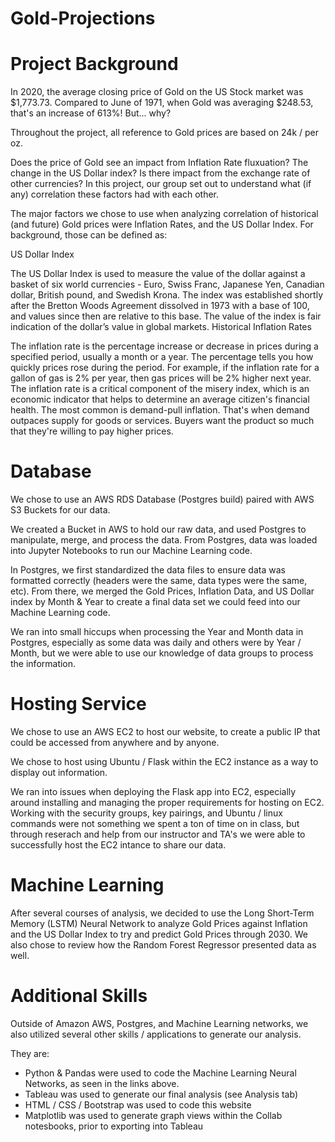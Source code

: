 # Gold-Projections

# Project Background

In 2020, the average closing price of Gold on the US Stock market was $1,773.73. Compared to June of 1971, when Gold was averaging $248.53, that's an increase of 613%! But... why?

Throughout the project, all reference to Gold prices are based on 24k / per oz.

Does the price of Gold see an impact from Inflation Rate fluxuation? The change in the US Dollar index? Is there impact from the exchange rate of other currencies? In this project, our group set out to understand what (if any) correlation these factors had with each other.

The major factors we chose to use when analyzing correlation of historical (and future) Gold prices were Inflation Rates, and the US Dollar Index. For background, those can be defined as:

US Dollar Index

The US Dollar Index is used to measure the value of the dollar against a basket of six world currencies - Euro, Swiss Franc, Japanese Yen, Canadian dollar, British pound, and Swedish Krona.
The index was established shortly after the Bretton Woods Agreement dissolved in 1973 with a base of 100, and values since then are relative to this base.
The value of the index is fair indication of the dollar’s value in global markets.
Historical Inflation Rates

The inflation rate is the percentage increase or decrease in prices during a specified period, usually a month or a year. The percentage tells you how quickly prices rose during the period. For example, if the inflation rate for a gallon of gas is 2% per year, then gas prices will be 2% higher next year.
The inflation rate is a critical component of the misery index, which is an economic indicator that helps to determine an average citizen's financial health.
The most common is demand-pull inflation. That's when demand outpaces supply for goods or services. Buyers want the product so much that they're willing to pay higher prices.

# Database

We chose to use an AWS RDS Database (Postgres build) paired with AWS S3 Buckets for our data.

We created a Bucket in AWS to hold our raw data, and used Postgres to manipulate, merge, and process the data. From Postgres, data was loaded into Jupyter Notebooks to run our Machine Learning code.

In Postgres, we first standardized the data files to ensure data was formatted correctly (headers were the same, data types were the same, etc). From there, we merged the Gold Prices, Inflation Data, and US Dollar index by Month & Year to create a final data set we could feed into our Machine Learning code.

We ran into small hiccups when processing the Year and Month data in Postgres, especially as some data was daily and others were by Year / Month, but we were able to use our knowledge of data groups to process the information.


# Hosting Service

We chose to use an AWS EC2 to host our website, to create a public IP that could be accessed from anywhere and by anyone.

We chose to host using Ubuntu / Flask within the EC2 instance as a way to display out information.

We ran into issues when deploying the Flask app into EC2, especially around installing and managing the proper requirements for hosting on EC2. Working with the security groups, key pairings, and Ubuntu / linux commands were not something we spent a ton of time on in class, but through reserach and help from our instructor and TA's we were able to successfully host the EC2 intance to share our data.

# Machine Learning

After several courses of analysis, we decided to use the Long Short-Term Memory (LSTM) Neural Network to analyze Gold Prices against Inflation and the US Dollar Index to try and predict Gold Prices through 2030. We also chose to review how the Random Forest Regressor presented data as well.


# Additional Skills
Outside of Amazon AWS, Postgres, and Machine Learning networks, we also utilized several other skills / applications to generate our analysis.

They are:
<ul>
<li>Python & Pandas were used to code the Machine Learning Neural Networks, as seen in the links above.</li>
<li>Tableau was used to generate our final analysis (see Analysis tab)</li>
<li>HTML / CSS / Bootstrap was used to code this website</li>
<li>Matplotlib was used to generate graph views within the Collab notesbooks, prior to exporting into Tableau</li>
<ul>

